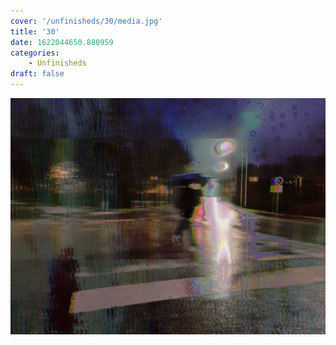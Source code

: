 ```yaml
---
cover: '/unfinisheds/30/media.jpg'
title: '30'
date: 1622044650.880959
categories:
    - Unfinisheds
draft: false
---
```


![](media.jpg)

                
